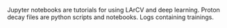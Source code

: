 Jupyter notebooks are tutorials for using LArCV and deep learning. Proton decay files are python scripts and notebooks. Logs containing trainings.
